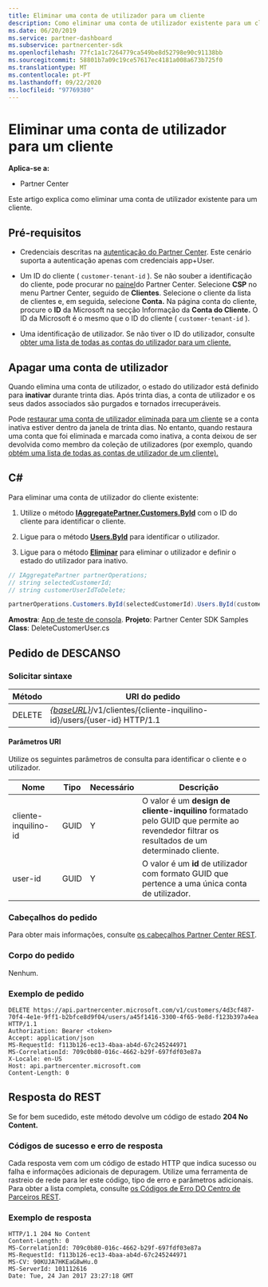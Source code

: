 ```yaml
---
title: Eliminar uma conta de utilizador para um cliente
description: Como eliminar uma conta de utilizador existente para um cliente.
ms.date: 06/20/2019
ms.service: partner-dashboard
ms.subservice: partnercenter-sdk
ms.openlocfilehash: 77fc1a1c7264779ca549be8d52798e90c91138bb
ms.sourcegitcommit: 58801b7a09c19ce57617ec4181a008a673b725f0
ms.translationtype: MT
ms.contentlocale: pt-PT
ms.lasthandoff: 09/22/2020
ms.locfileid: "97769380"
---
```

# <a name="delete-a-user-account-for-a-customer"></a>Eliminar uma conta de utilizador para um cliente

**Aplica-se a:**

- Partner Center

Este artigo explica como eliminar uma conta de utilizador existente para um cliente.

## <a name="prerequisites"></a>Pré-requisitos

- Credenciais descritas na [autenticação do Partner Center](partner-center-authentication.md). Este cenário suporta a autenticação apenas com credenciais app+User.

- Um ID do cliente ( `customer-tenant-id` ). Se não souber a identificação do cliente, pode procurar no [painel](https://partner.microsoft.com/dashboard)do Partner Center. Selecione **CSP** no menu Partner Center, seguido de **Clientes**. Selecione o cliente da lista de clientes e, em seguida, selecione **Conta.** Na página conta do cliente, procure o **ID** da Microsoft na secção Informação da **Conta do Cliente.** O ID da Microsoft é o mesmo que o ID do cliente ( `customer-tenant-id` ).

- Uma identificação de utilizador. Se não tiver o ID do utilizador, consulte [obter uma lista de todas as contas do utilizador para um cliente.](get-a-list-of-all-user-accounts-for-a-customer.md)

## <a name="deleting-a-user-account"></a>Apagar uma conta de utilizador

Quando elimina uma conta de utilizador, o estado do utilizador está definido para **inativar** durante trinta dias. Após trinta dias, a conta de utilizador e os seus dados associados são purgados e tornados irrecuperáveis.

Pode [restaurar uma conta de utilizador eliminada para um cliente](restore-a-user-for-a-customer.md) se a conta inativa estiver dentro da janela de trinta dias. No entanto, quando restaura uma conta que foi eliminada e marcada como inativa, a conta deixou de ser devolvida como membro da coleção de utilizadores (por exemplo, quando [obtém uma lista de todas as contas de utilizador de um cliente).](get-a-list-of-all-user-accounts-for-a-customer.md)

## <a name="c"></a>C\#

Para eliminar uma conta de utilizador do cliente existente:

1. Utilize o método [**IAggregatePartner.Customers.ById**](/dotnet/api/microsoft.store.partnercenter.customers.icustomercollection.byid) com o ID do cliente para identificar o cliente.

2. Ligue para o método [**Users.ById**](/dotnet/api/microsoft.store.partnercenter.customerusers.icustomerusercollection.byid) para identificar o utilizador.

3. Ligue para o método [**Eliminar**](/dotnet/api/microsoft.store.partnercenter.customerusers.icustomeruser.delete) para eliminar o utilizador e definir o estado do utilizador para inativo.

``` csharp
// IAggregatePartner partnerOperations;
// string selectedCustomerId;
// string customerUserIdToDelete;

partnerOperations.Customers.ById(selectedCustomerId).Users.ById(customerUserIdToDelete).Delete();
```

**Amostra**: [App de teste de consola](console-test-app.md). **Projeto**: Partner Center SDK Samples **Class**: DeleteCustomerUser.cs

## <a name="rest-request"></a>Pedido de DESCANSO

### <a name="request-syntax"></a>Solicitar sintaxe

| Método     | URI do pedido                                                                                            |
|------------|--------------------------------------------------------------------------------------------------------|
| DELETE     | [*{baseURL}*](partner-center-rest-urls.md)/v1/clientes/{cliente-inquilino-id}/users/{user-id} HTTP/1.1 |

#### <a name="uri-parameters"></a>Parâmetros URI

Utilize os seguintes parâmetros de consulta para identificar o cliente e o utilizador.

| Nome                   | Tipo     | Necessário | Descrição                                                                                                               |
|------------------------|----------|----------|---------------------------------------------------------------------------------------------------------------------------|
| cliente-inquilino-id     | GUID     | Y        | O valor é um **design de cliente-inquilino** formatado pelo GUID que permite ao revendedor filtrar os resultados de um determinado cliente. |
| user-id                | GUID     | Y        | O valor é um **id** de utilizador com formato GUID que pertence a uma única conta de utilizador.                                          |

### <a name="request-headers"></a>Cabeçalhos do pedido

Para obter mais informações, consulte [os cabeçalhos Partner Center REST](headers.md).

### <a name="request-body"></a>Corpo do pedido

Nenhum.

### <a name="request-example"></a>Exemplo de pedido

```http
DELETE https://api.partnercenter.microsoft.com/v1/customers/4d3cf487-70f4-4e1e-9ff1-b2bfce8d9f04/users/a45f1416-3300-4f65-9e8d-f123b397a4ea HTTP/1.1
Authorization: Bearer <token>
Accept: application/json
MS-RequestId: f113b126-ec13-4baa-ab4d-67c245244971
MS-CorrelationId: 709c0b80-016c-4662-b29f-697fdf03e87a
X-Locale: en-US
Host: api.partnercenter.microsoft.com
Content-Length: 0
```

## <a name="rest-response"></a>Resposta do REST

Se for bem sucedido, este método devolve um código de estado **204 No Content.**

### <a name="response-success-and-error-codes"></a>Códigos de sucesso e erro de resposta

Cada resposta vem com um código de estado HTTP que indica sucesso ou falha e informações adicionais de depuragem. Utilize uma ferramenta de rastreio de rede para ler este código, tipo de erro e parâmetros adicionais. Para obter a lista completa, consulte [os Códigos de Erro DO Centro de Parceiros REST](error-codes.md).

### <a name="response-example"></a>Exemplo de resposta

```http
HTTP/1.1 204 No Content
Content-Length: 0
MS-CorrelationId: 709c0b80-016c-4662-b29f-697fdf03e87a
MS-RequestId: f113b126-ec13-4baa-ab4d-67c245244971
MS-CV: 90KUJA7HKEaG8wHu.0
MS-ServerId: 101112616
Date: Tue, 24 Jan 2017 23:27:18 GMT
```
